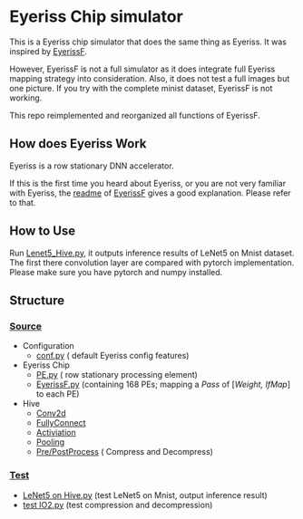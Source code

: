 # Eyeriss Chip simulator
This is a Eyeriss chip simulator that does the same thing as Eyeriss. It was inspired by [EyerissF](https://github.com/jneless/Eyerissf). 

However, EyerissF is not a full simulator as it does integrate full Eyeriss mapping strategy into consideration. Also, it does not test a full images but one picture. If you try with the complete minist dataset, EyerissF is not working.

This repo reimplemented and reorganized all functions of EyerissF.

## How does Eyeriss Work

Eyeriss is a row stationary DNN accelerator. 

If this is the first time you heard about Eyeriss, or you are not very familiar with Eyeriss, the [readme](https://github.com/jneless/EyerissF/blob/master/README.md) of [EyerissF](https://github.com/jneless/Eyerissf) gives a good explanation. Please refer to that.

## How to Use
Run [Lenet5_Hive.py](test/Lenet5_Hive.py), it outputs inference results of LeNet5 on Mnist dataset. The first there convolution layer are compared with pytorch implementation. 
Please make sure you have pytorch and numpy installed.


## Structure

### [Source](src/)

* Configuration
    * [conf.py](src/conf.py) ( default Eyeriss config features)
* Eyeriss Chip
    * [PE.py](PE.py) ( row stationary processing element)
    * [EyerissF.py](EyerissF.py) (containing 168 PEs; mapping a *Pass* of [*Weight, IfMap*] to each PE)
* Hive
    * [Conv2d](src/Hive.py)
    * [FullyConnect](src/Hive.py)
    * [Activiation](src/Activiation.py)
    * [Pooling](src/Pooling.py)
    * [Pre/PostProcess](src/IO2.py) ( Compress and Decompress)

### [Test](test/)
* [LeNet5 on Hive.py](test/Lenet5_Hive) (test LeNet5 on Mnist, output inference result)
* [test IO2.py](test/test_IO2) (test compression and decompression)
